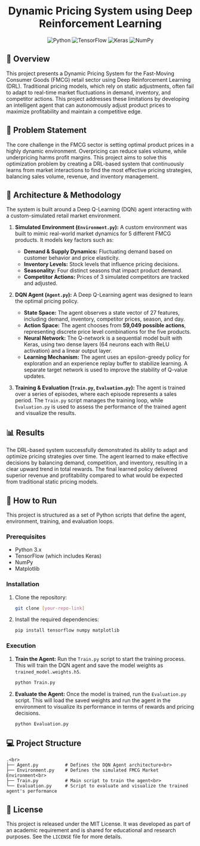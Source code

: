 <div align="center">

# Dynamic Pricing System using Deep Reinforcement Learning

![Python](https://img.shields.io/badge/Python-3776AB?style=for-the-badge&logo=python&logoColor=white) ![TensorFlow](https://img.shields.io/badge/TensorFlow-%23FF6F00.svg?style=for-the-badge&logo=TensorFlow&logoColor=white) ![Keras](https://img.shields.io/badge/Keras-%23D00000.svg?style=for-the-badge&logo=Keras&logoColor=white) ![NumPy](https://img.shields.io/badge/numpy-%23013243.svg?style=for-the-badge&logo=numpy&logoColor=white)

</div>

## 📝 Overview

This project presents a Dynamic Pricing System for the Fast-Moving Consumer Goods (FMCG) retail sector using Deep Reinforcement Learning (DRL). Traditional pricing models, which rely on static adjustments, often fail to adapt to real-time market fluctuations in demand, inventory, and competitor actions. This project addresses these limitations by developing an intelligent agent that can autonomously adjust product prices to maximize profitability and maintain a competitive edge.

## 🎯 Problem Statement

The core challenge in the FMCG sector is setting optimal product prices in a highly dynamic environment. Overpricing can reduce sales volume, while underpricing harms profit margins. This project aims to solve this optimization problem by creating a DRL-based system that continuously learns from market interactions to find the most effective pricing strategies, balancing sales volume, revenue, and inventory management.

## 🤖 Architecture & Methodology

The system is built around a Deep Q-Learning (DQN) agent interacting with a custom-simulated retail market environment.

1.  **Simulated Environment (`Environment.py`):** A custom environment was built to mimic real-world market dynamics for 5 different FMCG products. It models key factors such as:
    * **Demand & Supply Dynamics:** Fluctuating demand based on customer behavior and price elasticity.
    * **Inventory Levels:** Stock levels that influence pricing decisions.
    * **Seasonality:** Four distinct seasons that impact product demand.
    * **Competitor Actions:** Prices of 3 simulated competitors are tracked and adjusted.

2.  **DQN Agent (`Agent.py`):** A Deep Q-Learning agent was designed to learn the optimal pricing policy.
    * **State Space:** The agent observes a state vector of 27 features, including demand, inventory, competitor prices, season, and day.
    * **Action Space:** The agent chooses from **59,049 possible actions**, representing discrete price level combinations for the five products.
    * **Neural Network:** The Q-network is a sequential model built with Keras, using two dense layers (64 neurons each with ReLU activation) and a linear output layer.
    * **Learning Mechanism:** The agent uses an epsilon-greedy policy for exploration and an experience replay buffer to stabilize learning. A separate target network is used to improve the stability of Q-value updates.

3.  **Training & Evaluation (`Train.py`, `Evaluation.py`):** The agent is trained over a series of episodes, where each episode represents a sales period. The `Train.py` script manages the training loop, while `Evaluation.py` is used to assess the performance of the trained agent and visualize the results.

## 📊 Results

The DRL-based system successfully demonstrated its ability to adapt and optimize pricing strategies over time. The agent learned to make effective decisions by balancing demand, competition, and inventory, resulting in a clear upward trend in total rewards. The final learned policy delivered superior revenue and profitability compared to what would be expected from traditional static pricing models.

## 🚀 How to Run

This project is structured as a set of Python scripts that define the agent, environment, training, and evaluation loops.

### Prerequisites

* Python 3.x
* TensorFlow (which includes Keras)
* NumPy
* Matplotlib

### Installation

1.  Clone the repository:
    ```bash
    git clone [your-repo-link]
    ```

2.  Install the required dependencies:
    ```bash
    pip install tensorflow numpy matplotlib
    ```

### Execution

1.  **Train the Agent:** Run the `Train.py` script to start the training process. This will train the DQN agent and save the model weights as `trained_model.weights.h5`.
    ```bash
    python Train.py
    ```

2.  **Evaluate the Agent:** Once the model is trained, run the `Evaluation.py` script. This will load the saved weights and run the agent in the environment to visualize its performance in terms of rewards and pricing decisions.
    ```bash
    python Evaluation.py
    ```

## 💻 Project Structure
```
.<br>
├── Agent.py          # Defines the DQN Agent architecture<br>
├── Environment.py    # Defines the simulated FMCG Market Environment<br>
├── Train.py          # Main script to train the agent<br>
└── Evaluation.py     # Script to evaluate and visualize the trained agent's performance
```

## 📜 License

This project is released under the MIT License. It was developed as part of an academic requirement and is shared for educational and research purposes. See the `LICENSE` file for more details.
